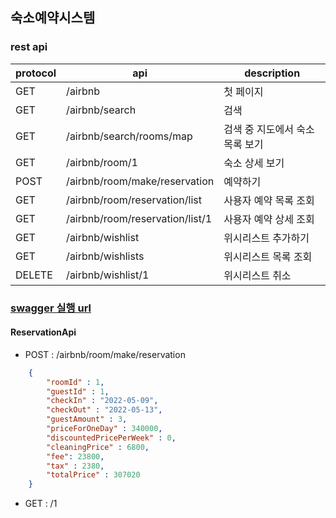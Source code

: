 ## 숙소예약시스템

### rest api

| protocol | api                            | description        |
|----------|--------------------------------|--------------------|
| GET      | /airbnb                        | 첫 페이지              |
| GET      | /airbnb/search                 | 검색                 |
| GET      | /airbnb/search/rooms/map       | 검색 중 지도에서 숙소 목록 보기 |
| GET      | /airbnb/room/1                 | 숙소 상세 보기           |
| POST      | /airbnb/room/make/reservation  | 예약하기               |
| GET      | /airbnb/room/reservation/list  | 사용자 예약 목록 조회       |
| GET      | /airbnb/room/reservation/list/1 | 사용자 예약 상세 조회       |
| GET      | /airbnb/wishlist               | 위시리스트 추가하기         |
| GET      | /airbnb/wishlists              | 위시리스트 목록 조회        |
| DELETE   | /airbnb/wishlist/1             | 위시리스트 취소           |



### [swagger 실행 url](http://localhost:8080/swagger-ui/index.html)

#### ReservationApi

- POST : /airbnb/room/make/reservation

``` json
    {
        "roomId" : 1, 
        "guestId" : 1,
        "checkIn" : "2022-05-09",
        "checkOut" : "2022-05-13",
        "guestAmount" : 3,
        "priceForOneDay" : 340000,
        "discountedPricePerWeek" : 0,
        "cleaningPrice" : 6800,
        "fee": 23800,
        "tax" : 2380,
        "totalPrice" : 307020
    }
```

- GET : /1

